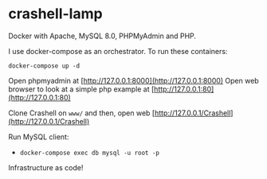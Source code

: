 # crashell-lamp

Docker with Apache, MySQL 8.0, PHPMyAdmin and PHP.

I use docker-compose as an orchestrator. To run these containers:

```
docker-compose up -d
```

Open phpmyadmin at [http://127.0.0.1:8000](http://127.0.0.1:8000)
Open web browser to look at a simple php example at [http://127.0.0.1:80](http://127.0.0.1:80)

Clone Crashell on `www/` and then, open web [http://127.0.0.1/Crashell](http://127.0.0.1/Crashell)

Run MySQL client:

- `docker-compose exec db mysql -u root -p` 

Infrastructure as code!